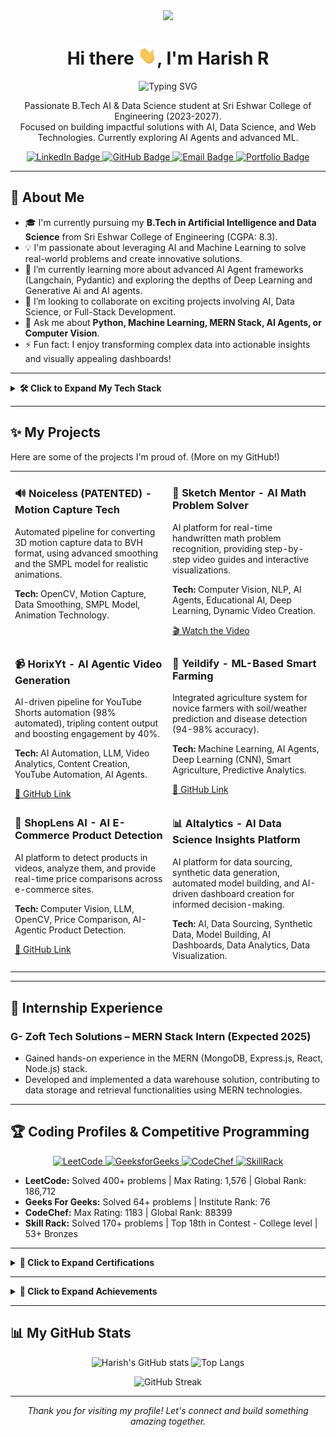 <div id="header" align="center">
  <img src="https://media.giphy.com/media/hvRJCLFzcasrR4ia7z/giphy.gif" width="100"/>
 
  <h1>
    Hi there <img src="https://raw.githubusercontent.com/ABSphreak/ABSphreak/master/gifs/Hi.gif" width="30px"/>, I'm Harish R
  </h1>
  
  <img src="https://readme-typing-svg.demolab.com?font=Poppins&size=22&pause=1000&color=19A7CE&center=true&width=500&lines=AI+%26+Data+Science+Enthusiast;AGI+Enthusiast;AI+Developer;Passionate+Entrepreneur;MERN+Stack+Developer;Tech+Innovator;Problem+Solver" alt="Typing SVG" />

  <p align="center">
    Passionate B.Tech AI & Data Science student at Sri Eshwar College of Engineering (2023-2027). <br />
    Focused on building impactful solutions with AI, Data Science, and Web Technologies. Currently exploring AI Agents and advanced ML.
  </p>

  <div id="social-badges" align="center">
    <a href="https://www.linkedin.com/in/harish-r-12372b28b/" target="_blank">
      <img src="https://img.shields.io/badge/LinkedIn-0077B5?style=for-the-badge&logo=linkedin&logoColor=white" alt="LinkedIn Badge"/>
    </a>
    <a href="https://github.com/Harish24-10-2005" target="_blank">
      <img src="https://img.shields.io/badge/GitHub-181717?style=for-the-badge&logo=github&logoColor=white" alt="GitHub Badge"/>
    </a>
    <a href="mailto:harish.r2023ai-ds@sece.ac.in">
      <img src="https://img.shields.io/badge/Email-D14836?style=for-the-badge&logo=gmail&logoColor=white" alt="Email Badge"/>
    </a>
    <a href="https://harishravikumar.netlify.app/" target="_blank"> 
      <img src="https://img.shields.io/badge/Portfolio-FF5722?style=for-the-badge&logo=briefcase&logoColor=white" alt="Portfolio Badge"/>
    </a>
  </div>
</div>

---

## 🚀 About Me

* 🎓 I'm currently pursuing my **B.Tech in Artificial Intelligence and Data Science** from Sri Eshwar College of Engineering (CGPA: 8.3).
* 💡 I'm passionate about leveraging AI and Machine Learning to solve real-world problems and create innovative solutions.
* 🌱 I’m currently learning more about advanced AI Agent frameworks (Langchain, Pydantic) and exploring the depths of Deep Learning and Generative Ai and AI agents.
* 👯 I’m looking to collaborate on exciting projects involving AI, Data Science, or Full-Stack Development.
* 💬 Ask me about **Python, Machine Learning, MERN Stack, AI Agents, or Computer Vision**.
* ⚡ Fun fact: I enjoy transforming complex data into actionable insights and visually appealing dashboards!

---

<details>
<summary><strong>🛠️ Click to Expand My Tech Stack</strong></summary>
<br> <p align="center">
  <a href="https://skillicons.dev">
    <img src="https://skillicons.dev/icons?i=c,cpp,py,java,html,js,react,nodejs,express,fastapi,mysql,mongodb,postgres,supabase,pytorch,vscode,blender,github,git,figma&perline=10" alt="Skills Icons"/>
  </a>
</p>

**Programming Languages:**
* C, C++, Python, Java

**Core Concepts:**
* Data Structures & Algorithms, DBMS, Object Oriented Programming, Deep Learning, AI Agents

**Web Technologies:**
* HTML, JavaScript, React, Node.js, Express.js

**Backend Tech Stack:**
* FastAPI

**Databases:**
* MySQL, MongoDB, PostgreSQL (basics)
* **Vector Database:** Supabase
* RAG basics

**Data Science & ML Tech Stacks:**
* Pandas, NumPy, Matplotlib, Pyspark, PyTorch, Supervised ML, Transformers Concepts, Seaborn, Power BI, Tableau (basic) 
  *(Note: Icons for Pandas, NumPy, Matplotlib, Pyspark, Seaborn, Power BI, Tableau may not be available in the image above)*

**AI Agent Frameworks:**
* Pydantic, Langchain (basics) 
  *(Note: Icon for Langchain may not be available in the image above)*

**Protocols:**
* A2A & MCP Servers

**Tools:**
* VSCode, Canva, Excel, PowerPoint, Jupyter Notebook, Blender, GitHub, Git, Figma
<br> </details>

---

## ✨ My Projects

Here are some of the projects I'm proud of. (More on my GitHub!)

<table width="100%">
  <tr>
    <td width="50%" valign="top">
      <h3>🔊 Noiceless (PATENTED) - Motion Capture Tech</h3>
      <p>Automated pipeline for converting 3D motion capture data to BVH format, using advanced smoothing and the SMPL model for realistic animations.</p>
      <p><strong>Tech:</strong> OpenCV, Motion Capture, Data Smoothing, SMPL Model, Animation Technology.</p>
    </td>
    <td width="50%" valign="top">
      <h3>🧠 Sketch Mentor - AI Math Problem Solver</h3>
      <p>AI platform for real-time handwritten math problem recognition, providing step-by-step video guides and interactive visualizations.</p>
      <p><strong>Tech:</strong> Computer Vision, NLP, AI Agents, Educational AI, Deep Learning, Dynamic Video Creation.</p>
      <a href="https://www.youtube.com/watch?feature=shared&v=qdQFVhxujs0" target="_blank">🎬 Watch the Video</a> 
    </td>
  </tr>
  <tr>
    <td width="50%" valign="top">
      <h3>📹 HorixYt - AI Agentic Video Generation</h3>
      <p>AI-driven pipeline for YouTube Shorts automation (98% automated), tripling content output and boosting engagement by 40%.</p>
      <p><strong>Tech:</strong> AI Automation, LLM, Video Analytics, Content Creation, YouTube Automation, AI Agents.</p>
      <a href="https://github.com/Harish24-10-2005/YouTube_Shorts_Automation" target="_blank">🔗 GitHub Link</a>
    </td>
    <td width="50%" valign="top">
      <h3>🌾 Yeildify - ML-Based Smart Farming</h3>
      <p>Integrated agriculture system for novice farmers with soil/weather prediction and disease detection (94-98% accuracy).</p>
      <p><strong>Tech:</strong> Machine Learning, AI Agents, Deep Learning (CNN), Smart Agriculture, Predictive Analytics.</p>
      <a href="https://github.com/Harish24-10-2005/Yieldify" target="_blank">🔗 GitHub Link</a>
    </td>
  </tr>
  <tr>
    <td width="50%" valign="top">
      <h3>🛒 ShopLens AI - AI E-Commerce Product Detection</h3>
      <p>AI platform to detect products in videos, analyze them, and provide real-time price comparisons across e-commerce sites.</p>
      <p><strong>Tech:</strong> Computer Vision, LLM, OpenCV, Price Comparison, AI-Agentic Product Detection.</p>
      <a href="https://github.com/Harish24-10-2005/ShopLens-" target="_blank">🔗 GitHub Link</a>
    </td>
    <td width="50%" valign="top">
      <h3>📊 AItalytics - AI Data Science Insights Platform</h3>
      <p>AI platform for data sourcing, synthetic data generation, automated model building, and AI-driven dashboard creation for informed decision-making.</p>
      <p><strong>Tech:</strong> AI, Data Sourcing, Synthetic Data, Model Building, AI Dashboards, Data Analytics, Data Visualization.</p>
      </td>
  </tr>
</table>

---

## 💼 Internship Experience

### G- Zoft Tech Solutions – MERN Stack Intern (Expected 2025)
* Gained hands-on experience in the MERN (MongoDB, Express.js, React, Node.js) stack.
* Developed and implemented a data warehouse solution, contributing to data storage and retrieval functionalities using MERN technologies.

---

## 🏆 Coding Profiles & Competitive Programming

<p align="center">
  <a href="https://leetcode.com/u/harishravikumar2005/" target="_blank">
    <img src="https://img.shields.io/badge/LeetCode-FFA116?style=for-the-badge&logo=leetcode&logoColor=black&label=LeetCode&message=400%2B Problems" alt="LeetCode"/>
  </a>
  <a href="https://www.geeksforgeeks.org/user/harishr2aofi/" target="_blank">
    <img src="https://img.shields.io/badge/GeeksforGeeks-298D46?style=for-the-badge&logo=geeksforgeeks&logoColor=white&label=GFG&message=64%2B Problems" alt="GeeksforGeeks"/>
  </a>
  <a href="https://www.codechef.com/users/harishr2005" target="_blank">
    <img src="https://img.shields.io/badge/CodeChef-5B4638?style=for-the-badge&logo=codechef&logoColor=white&label=CodeChef&message=1183+Rating" alt="CodeChef"/>
  </a>
  <a href="https://www.skillrack.com/faces/resume.xhtml?id=483833&key=41f6d170fe24aa40df0de65a6ea882d3a958a7eb" target="_blank">
    <img src="https://img.shields.io/badge/SkillRack-1A73E8?style=for-the-badge&logo=googlecolab&logoColor=white&label=SkillRack&message=170%2B Problems" alt="SkillRack"/> 
  </a>
</p>

* **LeetCode:** Solved 400+ problems | Max Rating: 1,576 | Global Rank: 186,712
* **Geeks For Geeks:** Solved 64+ problems | Institute Rank: 76
* **CodeChef:** Max Rating: 1183 | Global Rank: 88399
* **Skill Rack:** Solved 170+ problems | Top 18th in Contest - College level | 53+ Bronzes

---

<details>
<summary><strong>📜 Click to Expand Certifications</strong></summary>
<br>

* Programming in Python for Data Science | **IBM (2024)**
* Introduction to Artificial Intelligence | **IBM in Coursera (2024)**
* Supervised Machine Learning: Regression and Classification | **Stanford & DeepLearning.AI (2024)**
* Advanced Learning Algorithms | **Stanford & DeepLearning.AI (2024)**
* Data Structures and Algorithms | **Udemy (2024)**
* Programming in C | **NPTEL (2024)**
<br>
</details>

---

<details>
<summary><strong>🎉 Click to Expand Achievements</strong></summary>
<br>

* 🥇 **1st Place** in Creatathon (Solo)
* 🥇 **1st Place** in Electra code Debugging (Solo)
* 🥇 **1st Place** in Code Fiesta
* 🥇 **1st Place** in Python Project Expo (Solo)
* 🥇 **1st Place** in Mini Project Expo
<br>
</details>

---

## 📊 My GitHub Stats

<p align="center">
  <img src="https://github-readme-stats.vercel.app/api?username=Harish24-10-2005&show_icons=true&theme=radical&rank_icon=github&hide_border=true" alt="Harish's GitHub stats" />
  <img src="https://github-readme-stats.vercel.app/api/top-langs/?username=Harish24-10-2005&layout=compact&theme=radical&hide_border=true" alt="Top Langs" />
</p>
<p align="center">
  <img src="https://github-readme-streak-stats.herokuapp.com/?user=Harish24-10-2005&theme=radical&hide_border=true" alt="GitHub Streak" />
</p>

---

<p align="center">
  <em>Thank you for visiting my profile! Let's connect and build something amazing together.</em>
</p>
